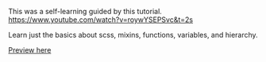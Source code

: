 This was a self-learning guided by this tutorial.
https://www.youtube.com/watch?v=roywYSEPSvc&t=2s

Learn just the basics about scss, mixins, functions, variables, and hierarchy.

[Preview here](https://jandrei.github.io/sass-study/)
